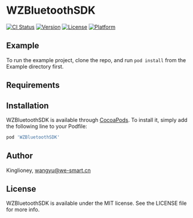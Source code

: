 # WZBluetoothSDK

[![CI Status](https://img.shields.io/travis/Kinglioney/WZBluetoothSDK.svg?style=flat)](https://travis-ci.org/Kinglioney/WZBluetoothSDK)
[![Version](https://img.shields.io/cocoapods/v/WZBluetoothSDK.svg?style=flat)](https://cocoapods.org/pods/WZBluetoothSDK)
[![License](https://img.shields.io/cocoapods/l/WZBluetoothSDK.svg?style=flat)](https://cocoapods.org/pods/WZBluetoothSDK)
[![Platform](https://img.shields.io/cocoapods/p/WZBluetoothSDK.svg?style=flat)](https://cocoapods.org/pods/WZBluetoothSDK)

## Example

To run the example project, clone the repo, and run `pod install` from the Example directory first.

## Requirements

## Installation

WZBluetoothSDK is available through [CocoaPods](https://cocoapods.org). To install
it, simply add the following line to your Podfile:

```ruby
pod 'WZBluetoothSDK'
```

## Author

Kinglioney, wangyu@we-smart.cn

## License

WZBluetoothSDK is available under the MIT license. See the LICENSE file for more info.
